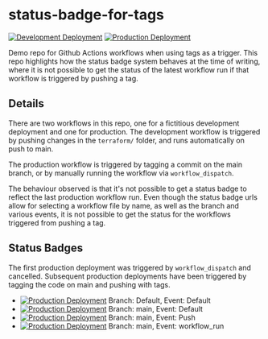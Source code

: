 # status-badge-for-tags

[![Development Deployment](https://github.com/agarthetiger/status-badge-for-tags/actions/workflows/development.yml/badge.svg?branch=main)](https://github.com/agarthetiger/status-badge-for-tags/actions/workflows/development.yml) [![Production Deployment](https://github.com/agarthetiger/status-badge-for-tags/actions/workflows/production.yml/badge.svg?branch=main)](https://github.com/agarthetiger/status-badge-for-tags/actions/workflows/production.yml)

Demo repo for Github Actions workflows when using tags as a trigger. This repo highlights how the status badge system behaves at the time of writing, where it is not possible to get the status of the latest workflow run if that workflow is triggered by pushing a tag.

## Details

There are two workflows in this repo, one for a fictitious development deployment and one for production. The development workflow is triggered by pushing changes in the `terraform/` folder, and runs automatically on push to main.

The production workflow is triggered by tagging a commit on the main branch, or by manually running the workflow via `workflow_dispatch`.

The behaviour observed is that it's not possible to get a status badge to reflect the last production workflow run. Even though the status badge urls allow for selecting a workflow file by name, as well as the branch and various events, it is not possible to get the status for the workflows triggered from pushing a tag.

## Status Badges

The first production deployment was triggered by `workflow_dispatch` and cancelled. Subsequent production deployments have been triggered by tagging the code on main and pushing with tags.

* [![Production Deployment](https://github.com/agarthetiger/status-badge-for-tags/actions/workflows/production.yml/badge.svg)](https://github.com/agarthetiger/status-badge-for-tags/actions/workflows/production.yml) Branch: Default, Event: Default
* [![Production Deployment](https://github.com/agarthetiger/status-badge-for-tags/actions/workflows/production.yml/badge.svg?branch=main)](https://github.com/agarthetiger/status-badge-for-tags/actions/workflows/production.yml) Branch: main, Event: Default
* [![Production Deployment](https://github.com/agarthetiger/status-badge-for-tags/actions/workflows/production.yml/badge.svg?branch=main&event=push)](https://github.com/agarthetiger/status-badge-for-tags/actions/workflows/production.yml) Branch: main, Event: Push
* [![Production Deployment](https://github.com/agarthetiger/status-badge-for-tags/actions/workflows/production.yml/badge.svg?branch=main&event=workflow_run)](https://github.com/agarthetiger/status-badge-for-tags/actions/workflows/production.yml) Branch: main, Event: workflow_run

